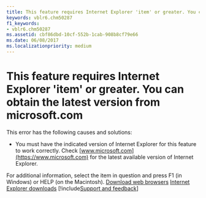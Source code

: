 ```yaml
---
title: This feature requires Internet Explorer 'item' or greater. You can obtain the latest version from www.microsoft.com
keywords: vblr6.chm50287
f1_keywords:
- vblr6.chm50287
ms.assetid: cbf86dbd-10cf-552b-1cab-908b8cf79e66
ms.date: 06/08/2017
ms.localizationpriority: medium
---
```



# This feature requires Internet Explorer 'item' or greater. You can obtain the latest version from microsoft.com

This error has the following causes and solutions:

- You must have the indicated version of Internet Explorer for this feature to work correctly. Check [www.microsoft.com](https://www.microsoft.com) for the latest available version of Internet Explorer.    

For additional information, select the item in question and press F1 (in Windows) or HELP (on the Macintosh).
[Download web browsers](https://www.microsoft.com/download/internet-explorer.aspx)
[Internet Explorer downloads](https://support.microsoft.com/help/17621/internet-explorer-downloads)
[!include[Support and feedback](~/includes/feedback-boilerplate.md)]
